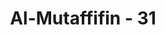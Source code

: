 ---
title: "Al-Mutaffifin - 31"
no: 31
arabic_no: ٣١
ayah: وَاِذَا انْقَلَبُوْٓا اِلٰٓى اَهْلِهِمُ انْقَلَبُوْا فَكِهِيْنَۖ
translation: "dan apabila kembali kepada kaumnya, mereka kembali dengan gembira ria. "
tafsir: "Apabila orang-orang yang beriman lewat di hadapan mereka, orang-orang yang berdosa itu saling memberi isyarat dengan kedipan mata yang mengandung unsur ejekan dan cemoohan. Apabila kembali kepada kaum kerabatnya, mereka membangga-banggakan diri karena telah mengadakan tindakan terhadap pengikut-pengikut Muhammad saw dengan berbagai tindakan yang mengandung unsur ejekan, cemoohan, dan permusuhan."
---
